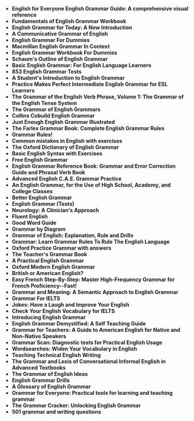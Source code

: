 
<ul>
  
 <li><b><a target="_blank" href="https://github.com/manjunath5496/English-Grammar-Books/blob/master/eng(1).pdf" style="text-decoration:none;"> English for Everyone English Grammar Guide: A comprehensive visual reference</a></b></li>
  
<li><b><a target="_blank" href="https://github.com/manjunath5496/English-Grammar-Books/blob/master/eng(2).pdf" style="text-decoration:none;">Fundamentals of English Grammar Workbook</a></b></li>

<li><b><a target="_blank" href="https://github.com/manjunath5496/English-Grammar-Books/blob/master/eng(3).pdf" style="text-decoration:none;">English Grammar for Today: A New Introduction</a></b></li>                         
  <li><b><a target="_blank" href="https://github.com/manjunath5496/English-Grammar-Books/blob/master/eng(4).pdf" style="text-decoration:none;">A Communicative Grammar of English</a></b></li>  
     <li><b><a target="_blank" href="https://github.com/manjunath5496/English-Grammar-Books/blob/master/eng(5).pdf" style="text-decoration:none;">English Grammar For Dummies</a></b></li>  
   <li><b><a target="_blank" href="https://github.com/manjunath5496/English-Grammar-Books/blob/master/eng(6).pdf" style="text-decoration:none;">Macmillan English Grammar In Context</a></b></li>  
                                             

 <li><b><a target="_blank" href="https://github.com/manjunath5496/English-Grammar-Books/blob/master/eng(7).pdf" style="text-decoration:none;">English Grammar Workbook For Dummies</a></b></li>
  
<li><b><a target="_blank" href="https://github.com/manjunath5496/English-Grammar-Books/blob/master/eng(8).pdf" style="text-decoration:none;">Schaum's Outline of English Grammar </a></b></li>

<li><b><a target="_blank" href="https://github.com/manjunath5496/English-Grammar-Books/blob/master/eng(9).pdf" style="text-decoration:none;">Basic English Grammar: For English Language Learners </a></b></li>                         
  <li><b><a target="_blank" href="https://github.com/manjunath5496/English-Grammar-Books/blob/master/eng(10).pdf" style="text-decoration:none;">853 English Grammar Tests</a></b></li>  
     <li><b><a target="_blank" href="https://github.com/manjunath5496/English-Grammar-Books/blob/master/eng(11).pdf" style="text-decoration:none;">A Student's Introduction to English Grammar</a></b></li>  
   <li><b><a target="_blank" href="https://github.com/manjunath5496/English-Grammar-Books/blob/master/eng(12).pdf" style="text-decoration:none;">Practice Makes Perfect Intermediate English Grammar for ESL Learners</a></b></li>  
                                             
<li><b><a target="_blank" href="https://github.com/manjunath5496/English-Grammar-Books/blob/master/eng(13).pdf" style="text-decoration:none;">The Grammar of the English Verb Phrase, Volume 1: The Grammar of the English Tense System</a></b></li>                         
  <li><b><a target="_blank" href="https://github.com/manjunath5496/English-Grammar-Books/blob/master/eng(14).pdf" style="text-decoration:none;">The Grammar of English Grammars</a></b></li>  
     <li><b><a target="_blank" href="https://github.com/manjunath5496/English-Grammar-Books/blob/master/eng(15).pdf" style="text-decoration:none;">Collins Cobuild English Grammar</a></b></li>  
   <li><b><a target="_blank" href="https://github.com/manjunath5496/English-Grammar-Books/blob/master/eng(16).pdf" style="text-decoration:none;">Just Enough English Grammar Illustrated</a></b></li>  
                                             
  <li><b><a target="_blank" href="https://github.com/manjunath5496/English-Grammar-Books/blob/master/eng(17).pdf" style="text-decoration:none;">The Farlex Grammar Book: Complete English Grammar Rules</a></b></li>  
     <li><b><a target="_blank" href="https://github.com/manjunath5496/English-Grammar-Books/blob/master/eng(18).pdf" style="text-decoration:none;">Grammar Rules!</a></b></li>  
   <li><b><a target="_blank" href="https://github.com/manjunath5496/English-Grammar-Books/blob/master/eng(19).pdf" style="text-decoration:none;">Common mistakes in English with exercises</a></b></li>  

  <li><b><a target="_blank" href="https://github.com/manjunath5496/English-Grammar-Books/blob/master/eng(20).pdf" style="text-decoration:none;">The Oxford Dictionary of English Grammar</a></b></li>  
     <li><b><a target="_blank" href="https://github.com/manjunath5496/English-Grammar-Books/blob/master/eng(21).pdf" style="text-decoration:none;">Basic English Syntax with Exercises</a></b></li>  
   <li><b><a target="_blank" href="https://github.com/manjunath5496/English-Grammar-Books/blob/master/eng(22).pdf" style="text-decoration:none;">Free English Grammar</a></b></li>  


 <li><b><a target="_blank" href="https://github.com/manjunath5496/English-Grammar-Books/blob/master/eng(23).pdf" style="text-decoration:none;">English Grammar Reference Book: Grammar and Error Correction Guide and Phrasal Verb Book</a></b></li>  
     <li><b><a target="_blank" href="https://github.com/manjunath5496/English-Grammar-Books/blob/master/eng(24).pdf" style="text-decoration:none;">Advanced English C.A.E. Grammar Practice</a></b></li>  
   <li><b><a target="_blank" href="https://github.com/manjunath5496/English-Grammar-Books/blob/master/eng(25).pdf" style="text-decoration:none;"> An English Grammar, for the Use of High School, Academy, and College Classes </a></b></li>  

  <li><b><a target="_blank" href="https://github.com/manjunath5496/English-Grammar-Books/blob/master/eng(26).pdf" style="text-decoration:none;">Better English Grammar</a></b></li>  
     <li><b><a target="_blank" href="https://github.com/manjunath5496/English-Grammar-Books/blob/master/eng(27).pdf" style="text-decoration:none;">English Grammar (Tests)</a></b></li>  
   <li><b><a target="_blank" href="https://github.com/manjunath5496/English-Grammar-Books/blob/master/eng(28).pdf" style="text-decoration:none;">Neurology: A Clinician's Approach </a></b></li>  

<li><b><a target="_blank" href="https://github.com/manjunath5496/English-Grammar-Books/blob/master/eng(29).pdf" style="text-decoration:none;">Fluent English  </a></b></li>  

   <li><b><a target="_blank" href="https://github.com/manjunath5496/English-Grammar-Books/blob/master/eng(30).pdf" style="text-decoration:none;">Good Word Guide</a></b></li>  

<li><b><a target="_blank" href="https://github.com/manjunath5496/English-Grammar-Books/blob/master/eng(31).pdf" style="text-decoration:none;">Grammar by Diagram</a></b></li>  

  <li><b><a target="_blank" href="https://github.com/manjunath5496/English-Grammar-Books/blob/master/eng(32).pdf" style="text-decoration:none;">Grammar of English: Explanation, Rule and Drills</a></b></li>  

<li><b><a target="_blank" href="https://github.com/manjunath5496/English-Grammar-Books/blob/master/eng(33).pdf" style="text-decoration:none;">Grammar: Learn Grammar Rules To Rule The English Language</a></b></li>  

   <li><b><a target="_blank" href="https://github.com/manjunath5496/English-Grammar-Books/blob/master/eng(34).pdf" style="text-decoration:none;">Oxford Practice Grammar with answers </a></b></li>  

<li><b><a target="_blank" href="https://github.com/manjunath5496/English-Grammar-Books/blob/master/eng(35).pdf" style="text-decoration:none;">The Teacher's Grammar Book</a></b></li>  


<li><b><a target="_blank" href="https://github.com/manjunath5496/English-Grammar-Books/blob/master/eng(36).pdf" style="text-decoration:none;">A Practical English Grammar</a></b></li>  

   <li><b><a target="_blank" href="https://github.com/manjunath5496/English-Grammar-Books/blob/master/eng(37).pdf" style="text-decoration:none;">Oxford Modern English Grammar</a></b></li>  

<li><b><a target="_blank" href="https://github.com/manjunath5496/English-Grammar-Books/blob/master/eng(38).pdf" style="text-decoration:none;">British or American English?</a></b></li>  

  <li><b><a target="_blank" href="https://github.com/manjunath5496/English-Grammar-Books/blob/master/eng(39).pdf" style="text-decoration:none;">Easy French Step-By-Step: Master High-Frequency Grammar for French Proficiency--Fast!</a></b></li>  

<li><b><a target="_blank" href="https://github.com/manjunath5496/English-Grammar-Books/blob/master/eng(40).pdf" style="text-decoration:none;">Grammar and Meaning: A Semantic Approach to English Grammar</a></b></li>  

   <li><b><a target="_blank" href="https://github.com/manjunath5496/English-Grammar-Books/blob/master/eng(41).pdf" style="text-decoration:none;">Grammar For IELTS</a></b></li>  

<li><b><a target="_blank" href="https://github.com/manjunath5496/English-Grammar-Books/blob/master/eng(42).pdf" style="text-decoration:none;">Jokes: Have a Laugh and Improve Your English</a></b></li>  


<li><b><a target="_blank" href="https://github.com/manjunath5496/English-Grammar-Books/blob/master/eng(43).pdf" style="text-decoration:none;">Check Your English Vocabulary for IELTS</a></b></li>  

  <li><b><a target="_blank" href="https://github.com/manjunath5496/English-Grammar-Books/blob/master/eng(44).pdf" style="text-decoration:none;">Introducing English Grammar</a></b></li>  

<li><b><a target="_blank" href="https://github.com/manjunath5496/English-Grammar-Books/blob/master/eng(45).pdf" style="text-decoration:none;">English Grammar Demystified: A Self Teaching Guide</a></b></li>  

   <li><b><a target="_blank" href="https://github.com/manjunath5496/English-Grammar-Books/blob/master/eng(46).pdf" style="text-decoration:none;">Grammar for Teachers: A Guide to American English for Native and Non-Native Speakers</a></b></li>  

<li><b><a target="_blank" href="https://github.com/manjunath5496/English-Grammar-Books/blob/master/eng(47).pdf" style="text-decoration:none;">Grammar Scan: Diagnostic tests for Practical English Usage</a></b></li>  


<li><b><a target="_blank" href="https://github.com/manjunath5496/English-Grammar-Books/blob/master/eng(48).pdf" style="text-decoration:none;">Wordsearches: Widen Your Vocabulary in English</a></b></li>  

  <li><b><a target="_blank" href="https://github.com/manjunath5496/English-Grammar-Books/blob/master/eng(49).pdf" style="text-decoration:none;">Teaching Technical English Writing</a></b></li>  

<li><b><a target="_blank" href="https://github.com/manjunath5496/English-Grammar-Books/blob/master/eng(50).pdf" style="text-decoration:none;">The Grammar and Lexis of Conversational Informal English in Advanced Textbooks</a></b></li>  

   <li><b><a target="_blank" href="https://github.com/manjunath5496/English-Grammar-Books/blob/master/eng(51).pdf" style="text-decoration:none;">The Grammar of English Ideas</a></b></li>  

<li><b><a target="_blank" href="https://github.com/manjunath5496/English-Grammar-Books/blob/master/eng(52).pdf" style="text-decoration:none;">English Grammar Drills</a></b></li>  

<li><b><a target="_blank" href="https://github.com/manjunath5496/English-Grammar-Books/blob/master/eng(53).pdf" style="text-decoration:none;">A Glossary of English Grammar</a></b></li>  

   <li><b><a target="_blank" href="https://github.com/manjunath5496/English-Grammar-Books/blob/master/eng(54).pdf" style="text-decoration:none;">Grammar for Everyone: Practical tools for learning and teaching grammar</a></b></li>  

<li><b><a target="_blank" href="https://github.com/manjunath5496/English-Grammar-Books/blob/master/eng(55).pdf" style="text-decoration:none;">The Grammar Cracker: Unlocking English Grammar</a></b></li>  

<li><b><a target="_blank" href="https://github.com/manjunath5496/English-Grammar-Books/blob/master/eng(56).pdf" style="text-decoration:none;"> 501 grammar and writing questions</a></b></li>  











</ul>
